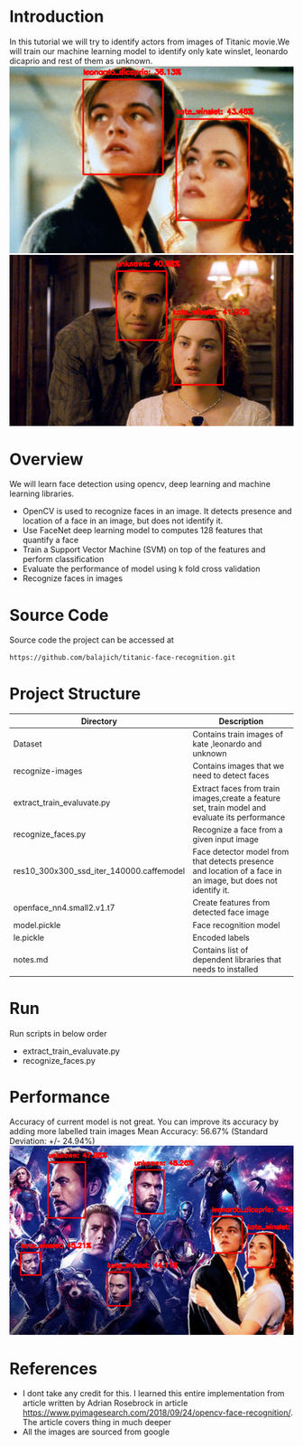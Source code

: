 # Introduction
In this tutorial we will try to identify actors from images of Titanic movie.We will train our machine learning model to identify only kate winslet, leonardo dicaprio and rest of them as unknown.
![leonardo dicaprio and kate winslet](readme-images/leonardo-Kate.png "leonardo dicaprio and kate winslet")
![Unknow and kate winslet ](readme-images/unknown-kate.png "Unknow and kate winslet")
# Overview
We will learn face detection using opencv, deep learning and machine learning libraries.
* OpenCV is used to recognize faces in an image. It detects presence and location of a face in an image, but does not identify it.
* Use FaceNet deep learning model to computes 128 features that quantify a face
* Train a Support Vector Machine (SVM) on top of the features and perform classification
* Evaluate the performance of model using k fold cross validation
* Recognize faces in images
# Source Code
Source code the project can be accessed at
    
    https://github.com/balajich/titanic-face-recognition.git
    
# Project Structure

Directory|Description
---|---
Dataset| Contains train images of kate ,leonardo and unknown
recognize-images| Contains images that we need to detect faces
extract_train_evaluvate.py| Extract faces from train images,create a feature set, train model and evaluate its performance
recognize_faces.py| Recognize a face from a given input image
res10_300x300_ssd_iter_140000.caffemodel|  Face detector model from that detects presence and location of a face in an image, but does not identify it.
openface_nn4.small2.v1.t7| Create features from detected face image
model.pickle| Face recognition model
le.pickle| Encoded labels
notes.md| Contains list of dependent libraries that needs to installed


# Run 
Run scripts in below order
* extract_train_evaluvate.py
* recognize_faces.py
# Performance
Accuracy of current model is not great. You can improve its accuracy by adding more labelled train images 
Mean Accuracy: 56.67% (Standard Deviation: +/- 24.94%)
![leonardo dicaprio,kate winslet and Avengers](readme-images/avengers-kate-leonardo.png "leonardo dicaprio,kate winslet and Avengers")
# References
* I dont take any credit for this. I learned this entire implementation from article written by Adrian Rosebrock  in article https://www.pyimagesearch.com/2018/09/24/opencv-face-recognition/. The article covers thing in much deeper
* All the images are sourced from google
  